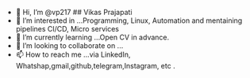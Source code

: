 - 👋 Hi, I’m @vp217 ## Vikas Prajapati
- 👀 I’m interested in ...Programming, Linux, Automation and mentaining pipelines CI/CD, Micro services
- 🌱 I’m currently learning ...Open CV in advance.
- 💞️ I’m looking to collaborate on ...
- 📫 How to reach me ...via LinkedIn, Whatshap,gmail,github,telegram,Instagram, etc .

<!---
vp217/vp217 is a ✨ special ✨ repository because its `README.md` (this file) appears on your GitHub profile.
You can click the Preview link to take a look at your changes.
--->
